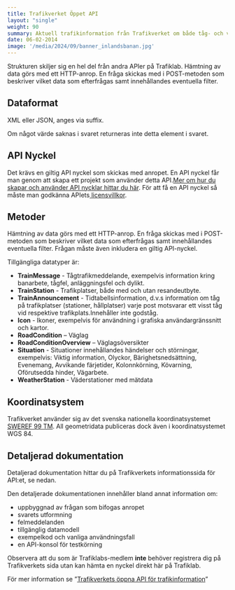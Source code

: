 ```yaml
---
title: Trafikverket Öppet API 
layout: "single"
weight: 90 
summary: Aktuell trafikinformation från Trafikverket om både tåg- och vägtrafik.
date: 06-02-2014
image: '/media/2024/09/banner_inlandsbanan.jpg'
---
```

Strukturen skiljer sig en hel del från andra APIer på Trafiklab. Hämtning av data görs med ett HTTP-anrop. En fråga
skickas med i POST-metoden som beskriver vilket data som efterfrågas samt innehållandes eventuella filter.

## Dataformat

XML eller JSON, anges via suffix.

Om något värde saknas i svaret returneras inte detta element i svaret.

## API Nyckel

Det krävs en giltig API nyckel som skickas med anropet. En API nyckel får man genom att skapa ett projekt som använder
detta API.<a href="http://www.trafiklab.se/api/dokumentation/nycklar">Mer om hur du skapar och använder API nycklar
hittar du här</a>. För att få en API nyckel så måste man godkänna
APIets<a href="http://www.trafiklab.se/api/trafikverket-trainexport-api/dokumentation-trafikverket-trainexport#api-license">
licensvillkor</a>.

## Metoder

Hämtning av data görs med ett HTTP-anrop. En fråga skickas med i POST-metoden som beskriver vilket data som efterfrågas
samt innehållandes eventuella filter. Frågan måste även inkludera en giltig API-nyckel.

Tillgängliga datatyper är:

- **TrainMessage** - Tågtrafikmeddelande, exempelvis information kring banarbete, tågfel, anläggningsfel och dylikt.
- **TrainStation** - Trafikplatser, både med och utan resandeutbyte.
- **TrainAnnouncement** - Tidtabellsinformation, d.v.s information om tåg på trafikplatser (stationer, hållplatser)
  varje post motsvarar ett visst tåg vid respektive trafikplats.Innehåller inte godståg.
- **Icon** - Ikoner, exempelvis för användning i grafiska användargränssnitt och kartor.
- **RoadCondition** – Väglag
- **RoadConditionOverview** – Väglagsöversikter
- **Situation** - Situationer innehållandes händelser och störningar, exempelvis: Viktig information, Olyckor,
  Bärighetsnedsättning, Evenemang, Avvikande färjetider, Kolonnkörning, Kövarning, Oförutsedda hinder, Vägarbete.
- **WeatherStation** - Väderstationer med mätdata

## Koordinatsystem

Trafikverket använder sig av det svenska nationella
koordinatsystemet [SWEREF 99 TM](/docs/using-trafiklab-data/combining-data/converting-sweref99-to-wgs84/). All
geometridata publiceras dock även i koordinatsystemet WGS 84.<em></em>

## Detaljerad dokumentation

Detaljerad dokumentation hittar du på Trafikverkets informationssida för API:et, se nedan.

Den detaljerade dokumentationen innehåller bland annat information om:

- uppbyggnad av frågan som bifogas anropet
- svarets utformning
- felmeddelanden
- tillgänglig datamodell
- exempelkod och vanliga användningsfall
- en API-konsol för testkörning

Observera att du som är Trafiklabs-medlem **inte** behöver registrera dig på Trafikverkets sida utan kan hämta en nyckel
direkt här på Trafiklab.

För mer information se ”<a href="http://api.trafikinfo.trafikverket.se/">Trafikverkets öppna API för
trafikinformation</a>”


